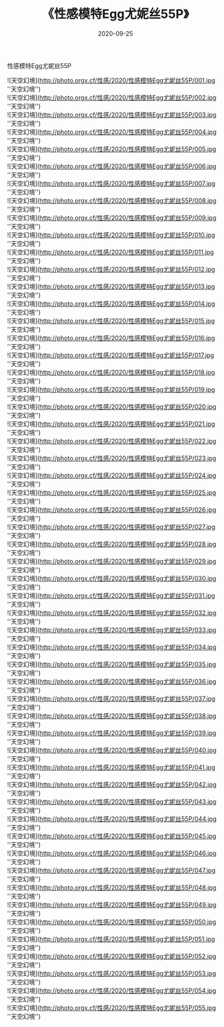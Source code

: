 ﻿---
layout: post
title:  《性感模特Egg尤妮丝55P》
date:   2020-09-25
image: http://photo.orgx.cf/性感/2020/性感模特Egg尤妮丝55P/000.jpg
categories: [美女, 性感, 泳衣]
---

性感模特Egg尤妮丝55P



![天空幻境](http://photo.orgx.cf/性感/2020/性感模特Egg尤妮丝55P/001.jpg ''天空幻境'') <br>
![天空幻境](http://photo.orgx.cf/性感/2020/性感模特Egg尤妮丝55P/002.jpg ''天空幻境'') <br>
![天空幻境](http://photo.orgx.cf/性感/2020/性感模特Egg尤妮丝55P/003.jpg ''天空幻境'') <br>
![天空幻境](http://photo.orgx.cf/性感/2020/性感模特Egg尤妮丝55P/004.jpg ''天空幻境'') <br>
![天空幻境](http://photo.orgx.cf/性感/2020/性感模特Egg尤妮丝55P/005.jpg ''天空幻境'') <br>
![天空幻境](http://photo.orgx.cf/性感/2020/性感模特Egg尤妮丝55P/006.jpg ''天空幻境'') <br>
![天空幻境](http://photo.orgx.cf/性感/2020/性感模特Egg尤妮丝55P/007.jpg ''天空幻境'') <br>
![天空幻境](http://photo.orgx.cf/性感/2020/性感模特Egg尤妮丝55P/008.jpg ''天空幻境'') <br>
![天空幻境](http://photo.orgx.cf/性感/2020/性感模特Egg尤妮丝55P/009.jpg ''天空幻境'') <br>
![天空幻境](http://photo.orgx.cf/性感/2020/性感模特Egg尤妮丝55P/010.jpg ''天空幻境'') <br>
![天空幻境](http://photo.orgx.cf/性感/2020/性感模特Egg尤妮丝55P/011.jpg ''天空幻境'') <br>
![天空幻境](http://photo.orgx.cf/性感/2020/性感模特Egg尤妮丝55P/012.jpg ''天空幻境'') <br>
![天空幻境](http://photo.orgx.cf/性感/2020/性感模特Egg尤妮丝55P/013.jpg ''天空幻境'') <br>
![天空幻境](http://photo.orgx.cf/性感/2020/性感模特Egg尤妮丝55P/014.jpg ''天空幻境'') <br>
![天空幻境](http://photo.orgx.cf/性感/2020/性感模特Egg尤妮丝55P/015.jpg ''天空幻境'') <br>
![天空幻境](http://photo.orgx.cf/性感/2020/性感模特Egg尤妮丝55P/016.jpg ''天空幻境'') <br>
![天空幻境](http://photo.orgx.cf/性感/2020/性感模特Egg尤妮丝55P/017.jpg ''天空幻境'') <br>
![天空幻境](http://photo.orgx.cf/性感/2020/性感模特Egg尤妮丝55P/018.jpg ''天空幻境'') <br>
![天空幻境](http://photo.orgx.cf/性感/2020/性感模特Egg尤妮丝55P/019.jpg ''天空幻境'') <br>
![天空幻境](http://photo.orgx.cf/性感/2020/性感模特Egg尤妮丝55P/020.jpg ''天空幻境'') <br>
![天空幻境](http://photo.orgx.cf/性感/2020/性感模特Egg尤妮丝55P/021.jpg ''天空幻境'') <br>
![天空幻境](http://photo.orgx.cf/性感/2020/性感模特Egg尤妮丝55P/022.jpg ''天空幻境'') <br>
![天空幻境](http://photo.orgx.cf/性感/2020/性感模特Egg尤妮丝55P/023.jpg ''天空幻境'') <br>
![天空幻境](http://photo.orgx.cf/性感/2020/性感模特Egg尤妮丝55P/024.jpg ''天空幻境'') <br>
![天空幻境](http://photo.orgx.cf/性感/2020/性感模特Egg尤妮丝55P/025.jpg ''天空幻境'') <br>
![天空幻境](http://photo.orgx.cf/性感/2020/性感模特Egg尤妮丝55P/026.jpg ''天空幻境'') <br>
![天空幻境](http://photo.orgx.cf/性感/2020/性感模特Egg尤妮丝55P/027.jpg ''天空幻境'') <br>
![天空幻境](http://photo.orgx.cf/性感/2020/性感模特Egg尤妮丝55P/028.jpg ''天空幻境'') <br>
![天空幻境](http://photo.orgx.cf/性感/2020/性感模特Egg尤妮丝55P/029.jpg ''天空幻境'') <br>
![天空幻境](http://photo.orgx.cf/性感/2020/性感模特Egg尤妮丝55P/030.jpg ''天空幻境'') <br>
![天空幻境](http://photo.orgx.cf/性感/2020/性感模特Egg尤妮丝55P/031.jpg ''天空幻境'') <br>
![天空幻境](http://photo.orgx.cf/性感/2020/性感模特Egg尤妮丝55P/032.jpg ''天空幻境'') <br>
![天空幻境](http://photo.orgx.cf/性感/2020/性感模特Egg尤妮丝55P/033.jpg ''天空幻境'') <br>
![天空幻境](http://photo.orgx.cf/性感/2020/性感模特Egg尤妮丝55P/034.jpg ''天空幻境'') <br>
![天空幻境](http://photo.orgx.cf/性感/2020/性感模特Egg尤妮丝55P/035.jpg ''天空幻境'') <br>
![天空幻境](http://photo.orgx.cf/性感/2020/性感模特Egg尤妮丝55P/036.jpg ''天空幻境'') <br>
![天空幻境](http://photo.orgx.cf/性感/2020/性感模特Egg尤妮丝55P/037.jpg ''天空幻境'') <br>
![天空幻境](http://photo.orgx.cf/性感/2020/性感模特Egg尤妮丝55P/038.jpg ''天空幻境'') <br>
![天空幻境](http://photo.orgx.cf/性感/2020/性感模特Egg尤妮丝55P/039.jpg ''天空幻境'') <br>
![天空幻境](http://photo.orgx.cf/性感/2020/性感模特Egg尤妮丝55P/040.jpg ''天空幻境'') <br>
![天空幻境](http://photo.orgx.cf/性感/2020/性感模特Egg尤妮丝55P/041.jpg ''天空幻境'') <br>
![天空幻境](http://photo.orgx.cf/性感/2020/性感模特Egg尤妮丝55P/042.jpg ''天空幻境'') <br>
![天空幻境](http://photo.orgx.cf/性感/2020/性感模特Egg尤妮丝55P/043.jpg ''天空幻境'') <br>
![天空幻境](http://photo.orgx.cf/性感/2020/性感模特Egg尤妮丝55P/044.jpg ''天空幻境'') <br>
![天空幻境](http://photo.orgx.cf/性感/2020/性感模特Egg尤妮丝55P/045.jpg ''天空幻境'') <br>
![天空幻境](http://photo.orgx.cf/性感/2020/性感模特Egg尤妮丝55P/046.jpg ''天空幻境'') <br>
![天空幻境](http://photo.orgx.cf/性感/2020/性感模特Egg尤妮丝55P/047.jpg ''天空幻境'') <br>
![天空幻境](http://photo.orgx.cf/性感/2020/性感模特Egg尤妮丝55P/048.jpg ''天空幻境'') <br>
![天空幻境](http://photo.orgx.cf/性感/2020/性感模特Egg尤妮丝55P/049.jpg ''天空幻境'') <br>
![天空幻境](http://photo.orgx.cf/性感/2020/性感模特Egg尤妮丝55P/050.jpg ''天空幻境'') <br>
![天空幻境](http://photo.orgx.cf/性感/2020/性感模特Egg尤妮丝55P/051.jpg ''天空幻境'') <br>
![天空幻境](http://photo.orgx.cf/性感/2020/性感模特Egg尤妮丝55P/052.jpg ''天空幻境'') <br>
![天空幻境](http://photo.orgx.cf/性感/2020/性感模特Egg尤妮丝55P/053.jpg ''天空幻境'') <br>
![天空幻境](http://photo.orgx.cf/性感/2020/性感模特Egg尤妮丝55P/054.jpg ''天空幻境'') <br>
![天空幻境](http://photo.orgx.cf/性感/2020/性感模特Egg尤妮丝55P/055.jpg ''天空幻境'') <br>